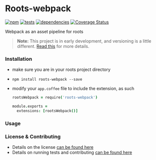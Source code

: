 Roots-webpack
=============================

[![npm](https://badge.fury.io/js/roots-webpack.svg?style=flat)](http://badge.fury.io/js/roots-webpack) [![tests](https://badge.fury.io/travis/carrot/roots-webpack/master.svg?style=flat)](https://travis-ci.org/carrot/roots-webpack) [![dependencies](https://badge.fury.io/gemnasium/carrot/roots-webpack.svg?style=flat)](https://gemnasium.com/carrot/roots-webpack) [![Coverage Status](https://img.shields.io/coveralls/carrot/roots-webpack.svg?style=flat)](https://coveralls.io/r/carrot/roots-webpack?branch=master)

Webpack as an asset pipeline for roots

> **Note:** This project is in early development, and versioning is a little different. [Read this](http://markup.im/#q4_cRZ1Q) for more details.

### Installation

- make sure you are in your roots project directory
- `npm install roots-webpack --save`
- modify your `app.coffee` file to include the extension, as such

  ```coffee
  rootsWebpack = require('roots-webpack')

  module.exports =
    extensions: [rootsWebpack()]
  ```

### Usage


### License & Contributing

- Details on the license [can be found here](LICENSE.md)
- Details on running tests and contributing [can be found here](contributing.md)